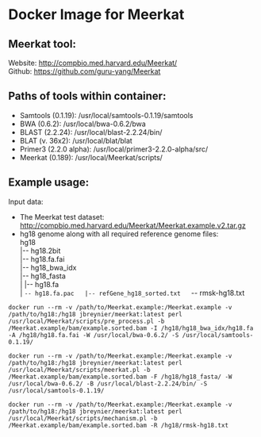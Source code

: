 # Docker Image for Meerkat

## Meerkat tool:

Website: http://compbio.med.harvard.edu/Meerkat/  
Github: https://github.com/guru-yang/Meerkat  

## Paths of tools within container:

 * Samtools (0.1.19): /usr/local/samtools-0.1.19/samtools  
 * BWA (0.6.2): /usr/local/bwa-0.6.2/bwa  
 * BLAST (2.2.24): /usr/local/blast-2.2.24/bin/  
 * BLAT (v. 36x2): /usr/local/blat/blat  
 * Primer3 (2.2.0 alpha): /usr/local/primer3-2.2.0-alpha/src/  
 * Meerkat (0.189): /usr/local/Meerkat/scripts/  

## Example usage:

Input data:
 * The Meerkat test dataset: http://compbio.med.harvard.edu/Meerkat/Meerkat.example.v2.tar.gz  
 * hg18 genome along with all required reference genome files:  
        hg18  
        |-- hg18.2bit  
        |-- hg18.fa.fai  
        |-- hg18_bwa_idx  
        |-- hg18_fasta  
        |   |-- hg18.fa  
        |   `-- hg18.fa.pac  
        |-- refGene_hg18_sorted.txt  
        `-- rmsk-hg18.txt  

`docker run --rm -v /path/to/Meerkat.example:/Meerkat.example -v /path/to/hg18:/hg18 jbreynier/meerkat:latest perl /usr/local/Meerkat/scripts/pre_process.pl -b /Meerkat.example/bam/example.sorted.bam -I /hg18/hg18_bwa_idx/hg18.fa -A /hg18/hg18.fa.fai -W /usr/local/bwa-0.6.2/ -S /usr/local/samtools-0.1.19/`  

`docker run --rm -v /path/to/Meerkat.example:/Meerkat.example -v /path/to/hg18:/hg18 jbreynier/meerkat:latest perl /usr/local/Meerkat/scripts/meerkat.pl -b /Meerkat.example/bam/example.sorted.bam -F /hg18/hg18_fasta/ -W /usr/local/bwa-0.6.2/ -B /usr/local/blast-2.2.24/bin/ -S /usr/local/samtools-0.1.19/`  

`docker run --rm -v /path/to/Meerkat.example:/Meerkat.example -v /path/to/hg18:/hg18 jbreynier/meerkat:latest perl /usr/local/Meerkat/scripts/mechanism.pl -b /Meerkat.example/bam/example.sorted.bam -R /hg18/rmsk-hg18.txt`  